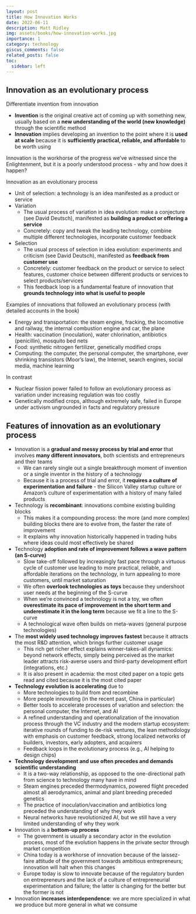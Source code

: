 ```yaml
---
layout: post
title: How Innovation Works
date: 2022-06-11
description: Matt Ridley
img: assets/books/how-innovation-works.jpg
importance: 1
category: technology
giscus_comments: false
related_posts: false
toc:
  sidebar: left
---
```


## Innovation as an evolutionary process

Differentiate invention from innovation
  - **Invention** is the original creative act of coming up with something new, usually based on a **new understanding of the world (new knowledge)** through the scientific method
  - **Innovation** implies developing an invention to the point where it is **used at scale** because it is **sufficiently practical, reliable, and affordable** to be worth using

Innovation is the workhorse of the progress we’ve witnessed since the Enlightenment, but it is a poorly understood process - why and how does it happen?

Innovation as an evolutionary process
- Unit of selection: a technology is an idea manifested as a product or service
- Variation
    - The usual process of variation in idea evolution: make a conjecture (see David Deutsch), manifested as **building a product or offering a service**
    - Concretely: copy and tweak the leading technology, combine multiple different technologies, incorporate customer feedback
- Selection
    - The usual process of selection in idea evolution: experiments and criticism (see David Deutsch), manifested as **feedback from customer use**
    - Concretely: customer feedback on the product or service to select features, customer choice between different products or services to select products/services
    - This feedback loop is a fundamental feature of innovation that **grounds technology into what is useful to people**

Examples of innovations that followed an evolutionary process (with detailed accounts in the book)
- Energy and transportation: the steam engine, fracking, the locomotive and railway, the internal combustion engine and car, the plane
- Health: vaccination (inoculation), water chlorination, antibiotics (penicillin), mosquito bed nets
- Food: synthetic nitrogen fertilizer, genetically modified crops
- Computing: the computer, the personal computer, the smartphone, ever shrinking transistors (Moor’s law), the Internet, search engines, social media, machine learning

In contrast
- Nuclear fission power failed to follow an evolutionary process as variation under increasing regulation was too costly
- Genetically modified crops, although extremely safe, failed in Europe under activism ungrounded in facts and regulatory pressure

## Features of innovation as an evolutionary process

- Innovation is a **gradual and messy process by trial and error** that involves **many different innovators**, both scientists and entrepreneurs and their teams
    - We can rarely single out a single breakthrough moment of invention or a single inventor in the history of a technology
    - Because it is a process of trial and error, it **requires a culture of experimentation and failure** - the Silicon Valley startup culture or Amazon’s culture of experimentation with a history of many failed products
- Technology is **recombinant**: innovations combine existing building blocks
    - This makes it a compounding process: the more (and more complex) building blocks there are to evolve from, the faster the rate of improvement
    - It explains why innovation historically happened in trading hubs where ideas could most effectively be shared
- Technology **adoption and rate of improvement follows a wave pattern (an S-curve)**
    - Slow take-off followed by increasingly fast pace through a virtuous cycle of customer use leading to more practical, reliable, and affordable iterations on the technology, in turn appealing to more customers, until market saturation
    - We often **overlook technologies as toys** because they undershoot user needs at the beginning of the S-curve
    - When we’re convinced a technology is not a toy, we often **overestimate its pace of improvement in the short term and underestimate it in the long term** because we fit a line to the S-curve
    - A technological wave often builds on meta-waves (general purpose technologies)
- The **most widely used technology improves fastest** because it attracts the most R&D attention, which brings further customer usage
    - This rich get richer effect explains winner-takes-all dynamics: beyond network effects, simply being perceived as the market leader attracts risk-averse users and third-party development effort (integrations, etc.)
    - It is also present in academia: the most cited paper on a topic gets read and cited because it is the most cited paper
- **Technology evolution is accelerating** due to
    - More technologies to build from and recombine
    - More people innovating (in the recent past, China in particular)
    - Better tools to accelerate processes of variation and selection: the personal computer, the Internet, and AI
    - A refined understanding and operationalization of the innovation process through the VC industry and the modern startup ecosystem: iterative rounds of funding to de-risk ventures, the lean methodology with emphasis on customer feedback, strong localized networks of builders, investors, early adopters, and acquirers
    - Feedback loops in the evolutionary process (e.g., AI helping to design chips)
- **Technology development and use often precedes and demands scientific understanding**
    - It is a two-way relationship, as opposed to the one-directional path from science to technology many have in mind
    - Steam engines preceded thermodynamics, powered flight preceded almost all aerodynamics, animal and plant breeding preceded genetics
    - The practice of inoculation/vaccination and antibiotics long preceded the understanding of why they work
    - Neural networks have revolutionized AI, but we still have a very limited understanding of why they work
- Innovation is a **bottom-up process**
    - The government is usually a secondary actor in the evolution process, most of the evolution happens in the private sector through market competition
    - China today is a workhorse of innovation because of the laissez-faire attitude of the government towards ambitious entrepreneurs; innovation will halt when this changes
    - Europe today is slow to innovate because of the regulatory burden on entrepreneurs and the lack of a culture of entrepreneurial experimentation and failure; the latter is changing for the better but the former is not
- Innovation **increases interdependence**: we are more specialized in what we produce but more general in what we consume
